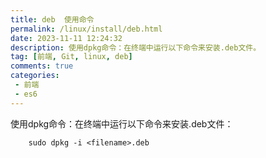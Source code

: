 ```yaml
---
title: deb  使用命令
permalink: /linux/install/deb.html
date: 2023-11-11 12:24:32
description: 使用dpkg命令：在终端中运行以下命令来安装.deb文件。
tag: [前端, Git, linux, deb]
comments: true
categories: 
 - 前端
 - es6
---
```


使用dpkg命令：在终端中运行以下命令来安装.deb文件：

```shell
    sudo dpkg -i <filename>.deb
```
